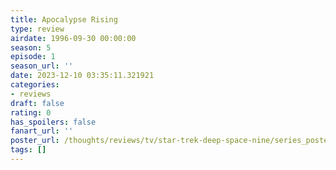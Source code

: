 ```yaml
---
title: Apocalypse Rising
type: review
airdate: 1996-09-30 00:00:00
season: 5
episode: 1
season_url: ''
date: 2023-12-10 03:35:11.321921
categories:
- reviews
draft: false
rating: 0
has_spoilers: false
fanart_url: ''
poster_url: /thoughts/reviews/tv/star-trek-deep-space-nine/series_poster.jpg
tags: []
---
```


